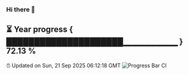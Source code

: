### Hi there 👋
⏳ Year progress { █████████████████████▁▁▁▁▁▁▁▁▁ } 72.13 %
---
⏰ Updated on Sun, 21 Sep 2025 06:12:18 GMT
![Progress Bar CI](https://github.com/Moyi321/Moyi321/workflows/Progress%20Bar%20CI/badge.svg)
